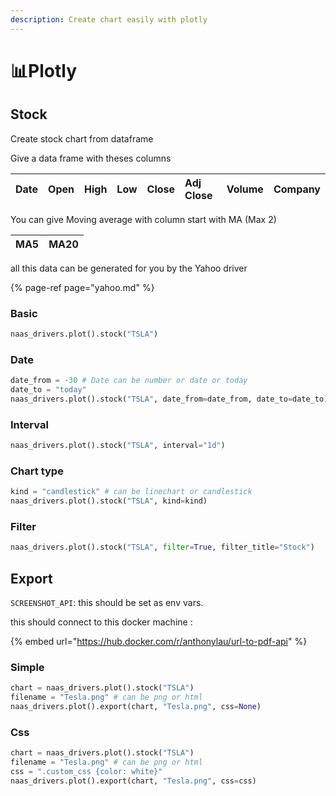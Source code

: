 ```yaml
---
description: Create chart easily with plotly
---
```


# 📊Plotly

## Stock

Create stock chart from dataframe

Give a data frame with theses columns

| Date | Open | High | Low | Close | Adj Close | Volume | Company |
| :--- | :--- | :--- | :--- | :--- | :--- | :--- | :--- |


You can give Moving average with column start with MA \(Max 2\)

| MA5 | MA20 |
| :--- | :--- |


all this data can be generated for you by the Yahoo driver

{% page-ref page="yahoo.md" %}

### Basic

```python
naas_drivers.plot().stock("TSLA")
```

### Date

```python
date_from = -30 # Date can be number or date or today
date_to = "today"
naas_drivers.plot().stock("TSLA", date_from=date_from, date_to=date_to)
```

### Interval

```python
naas_drivers.plot().stock("TSLA", interval="1d")
```

### Chart type

```python
kind = "candlestick" # can be linechart or candlestick
naas_drivers.plot().stock("TSLA", kind=kind)
```

### Filter

```python
naas_drivers.plot().stock("TSLA", filter=True, filter_title="Stock")
```

## Export

`SCREENSHOT_API`: this should be set as env vars.

this should connect to this docker machine :

{% embed url="https://hub.docker.com/r/anthonylau/url-to-pdf-api" %}



### Simple

```python
chart = naas_drivers.plot().stock("TSLA")
filename = "Tesla.png" # can be png or html
naas_drivers.plot().export(chart, "Tesla.png", css=None)
```

### Css

```python
chart = naas_drivers.plot().stock("TSLA")
filename = "Tesla.png" # can be png or html
css = ".custom_css {color: white}"
naas_drivers.plot().export(chart, "Tesla.png", css=css)
```

